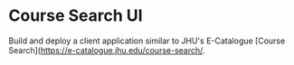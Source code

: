 # Course Search UI

Build and deploy a client application similar to JHU's E-Catalogue [Course Search](https://e-catalogue.jhu.edu/course-search/.